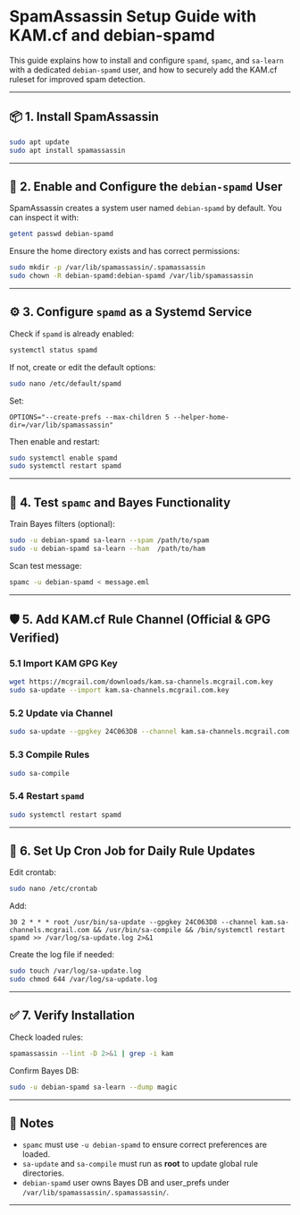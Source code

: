 # SpamAssassin Setup Guide with KAM.cf and debian-spamd

This guide explains how to install and configure `spamd`, `spamc`, and `sa-learn` with a dedicated `debian-spamd` user, and how to securely add the KAM.cf ruleset for improved spam detection.

---

## 📦 1. Install SpamAssassin

```bash
sudo apt update
sudo apt install spamassassin
```

---

## 👤 2. Enable and Configure the `debian-spamd` User

SpamAssassin creates a system user named `debian-spamd` by default. You can inspect it with:

```bash
getent passwd debian-spamd
```

Ensure the home directory exists and has correct permissions:

```bash
sudo mkdir -p /var/lib/spamassassin/.spamassassin
sudo chown -R debian-spamd:debian-spamd /var/lib/spamassassin
```

---

## ⚙️ 3. Configure `spamd` as a Systemd Service

Check if `spamd` is already enabled:

```bash
systemctl status spamd
```

If not, create or edit the default options:

```bash
sudo nano /etc/default/spamd
```

Set:

```text
OPTIONS="--create-prefs --max-children 5 --helper-home-dir=/var/lib/spamassassin"
```

Then enable and restart:

```bash
sudo systemctl enable spamd
sudo systemctl restart spamd
```

---

## 🧪 4. Test `spamc` and Bayes Functionality

Train Bayes filters (optional):

```bash
sudo -u debian-spamd sa-learn --spam /path/to/spam
sudo -u debian-spamd sa-learn --ham  /path/to/ham
```

Scan test message:

```bash
spamc -u debian-spamd < message.eml
```

---

## 🛡 5. Add KAM.cf Rule Channel (Official & GPG Verified)

### 5.1 Import KAM GPG Key

```bash
wget https://mcgrail.com/downloads/kam.sa-channels.mcgrail.com.key
sudo sa-update --import kam.sa-channels.mcgrail.com.key
```

### 5.2 Update via Channel

```bash
sudo sa-update --gpgkey 24C063D8 --channel kam.sa-channels.mcgrail.com
```

### 5.3 Compile Rules

```bash
sudo sa-compile
```

### 5.4 Restart `spamd`

```bash
sudo systemctl restart spamd
```

---

## 🔁 6. Set Up Cron Job for Daily Rule Updates

Edit crontab:

```bash
sudo nano /etc/crontab
```

Add:

```cron
30 2 * * * root /usr/bin/sa-update --gpgkey 24C063D8 --channel kam.sa-channels.mcgrail.com && /usr/bin/sa-compile && /bin/systemctl restart spamd >> /var/log/sa-update.log 2>&1
```

Create the log file if needed:

```bash
sudo touch /var/log/sa-update.log
sudo chmod 644 /var/log/sa-update.log
```

---

## ✅ 7. Verify Installation

Check loaded rules:

```bash
spamassassin --lint -D 2>&1 | grep -i kam
```

Confirm Bayes DB:

```bash
sudo -u debian-spamd sa-learn --dump magic
```

---

## 🧾 Notes

- `spamc` must use `-u debian-spamd` to ensure correct preferences are loaded.
- `sa-update` and `sa-compile` must run as **root** to update global rule directories.
- `debian-spamd` user owns Bayes DB and user_prefs under `/var/lib/spamassassin/.spamassassin/`.

---